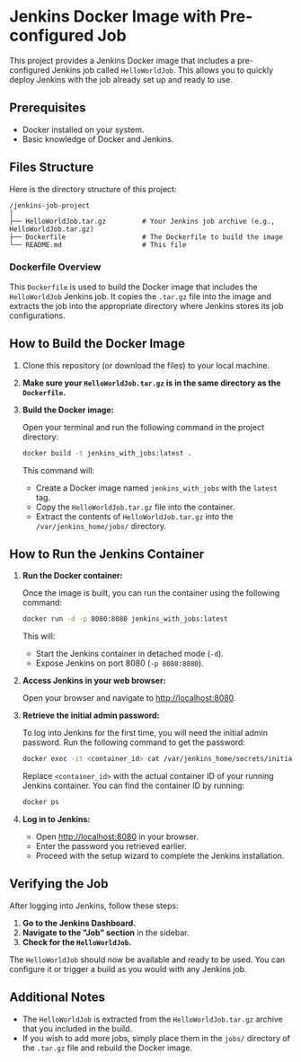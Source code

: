 
# Jenkins Docker Image with Pre-configured Job

This project provides a Jenkins Docker image that includes a pre-configured Jenkins job called `HelloWorldJob`. This allows you to quickly deploy Jenkins with the job already set up and ready to use.

## Prerequisites

- Docker installed on your system.
- Basic knowledge of Docker and Jenkins.

## Files Structure

Here is the directory structure of this project:

```
/jenkins-job-project
│
├── HelloWorldJob.tar.gz         # Your Jenkins job archive (e.g., HelloWorldJob.tar.gz)
├── Dockerfile                   # The Dockerfile to build the image
└── README.md                    # This file
```

### Dockerfile Overview

This `Dockerfile` is used to build the Docker image that includes the `HelloWorldJob` Jenkins job. It copies the `.tar.gz` file into the image and extracts the job into the appropriate directory where Jenkins stores its job configurations.

## How to Build the Docker Image

1. Clone this repository (or download the files) to your local machine.

2. **Make sure your `HelloWorldJob.tar.gz` is in the same directory as the `Dockerfile`.**

3. **Build the Docker image:**

   Open your terminal and run the following command in the project directory:

   ```bash
   docker build -t jenkins_with_jobs:latest .
   ```

   This command will:

   - Create a Docker image named `jenkins_with_jobs` with the `latest` tag.
   - Copy the `HelloWorldJob.tar.gz` file into the container.
   - Extract the contents of `HelloWorldJob.tar.gz` into the `/var/jenkins_home/jobs/` directory.

## How to Run the Jenkins Container

1. **Run the Docker container:**

   Once the image is built, you can run the container using the following command:

   ```bash
   docker run -d -p 8080:8080 jenkins_with_jobs:latest
   ```

   This will:

   - Start the Jenkins container in detached mode (`-d`).
   - Expose Jenkins on port 8080 (`-p 8080:8080`).

2. **Access Jenkins in your web browser:**

   Open your browser and navigate to [http://localhost:8080](http://localhost:8080).

3. **Retrieve the initial admin password:**

   To log into Jenkins for the first time, you will need the initial admin password. Run the following command to get the password:

   ```bash
   docker exec -it <container_id> cat /var/jenkins_home/secrets/initialAdminPassword
   ```

   Replace `<container_id>` with the actual container ID of your running Jenkins container. You can find the container ID by running:

   ```bash
   docker ps
   ```

4. **Log in to Jenkins:**

   - Open [http://localhost:8080](http://localhost:8080) in your browser.
   - Enter the password you retrieved earlier.
   - Proceed with the setup wizard to complete the Jenkins installation.

## Verifying the Job

After logging into Jenkins, follow these steps:

1. **Go to the Jenkins Dashboard.**
2. **Navigate to the "Job" section** in the sidebar.
3. **Check for the `HelloWorldJob`.**

The `HelloWorldJob` should now be available and ready to be used. You can configure it or trigger a build as you would with any Jenkins job.

## Additional Notes

- The `HelloWorldJob` is extracted from the `HelloWorldJob.tar.gz` archive that you included in the build.
- If you wish to add more jobs, simply place them in the `jobs/` directory of the `.tar.gz` file and rebuild the Docker image.

